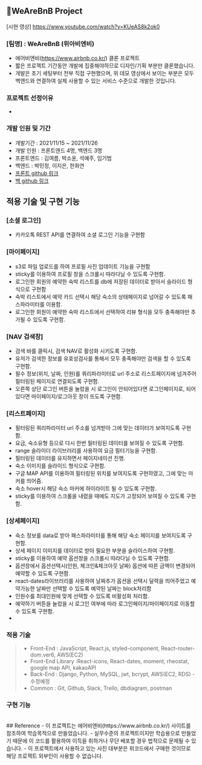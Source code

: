 ## 🏡WeAreBnB Project

[시현 영상] https://www.youtube.com/watch?v=KUeAS8k2ok0


### [팀명] : WeAreBnB (위아비엔비)

- 에어비엔비(https://www.airbnb.co.kr/) 클론 프로젝트
- 짧은 프로젝트 기간동안 개발에 집중해야하므로 디자인/기획 부분만 클론했습니다.
- 개발은 초기 세팅부터 전부 직접 구현했으며, 위 데모 영상에서 보이는 부분은 모두 백앤드와 연결하여 실제 사용할 수 있는 서비스 수준으로 개발한 것입니다.

### 프로젝트 선정이유

- 

### 개발 인원 및 기간

- 개발기간 : 2021/11/15 ~ 2021/11/26
- 개발 인원 : 프론트엔드 4명, 백엔드 3명
- 프론트엔드 : 김여름, 박소윤, 석예주, 임기범
- 백엔드 : 박민정, 이지은, 한화연
- [프론트 github 링크](https://github.com/wecode-bootcamp-korea/26-2nd-WeAreBnB-frontend.git)
- [백 github 링크](https://github.com/wecode-bootcamp-korea/26-2nd-WeAreBnB-backend.git)
  <br>

## 적용 기술 및 구현 기능
### [소셜 로그인]
- 카카오톡 REST API를 연결하여 소셜 로그인 기능을 구현함

### [마이페이지]
- s3로 파일 업로드를 하여 프로필 사진 업데이트 기능을 구현함
- sticky를 이용하여 프로필 창을 스크롤시 따라다닐 수 있도록 구현함.
- 로그인한 회원의 예약한 숙박 리스트를 db에 저장된 데이터로 받아서 슬라이드 형식으로 구현함
- 숙박 리스트에서 예약 카드 선택시 해당 숙소의 상태페이지로 넘어갈 수 있도록 패스파라미터를 이용함.
- 로그인한 회원이 예약한 숙박 리스트에서 선택하여 리뷰 형식을 모두 충족해야만 추가될 수 있도록 구현함. 

### [NAV 검색창]
- 검색 바를 클릭시, 검색 NAV로 활성화 시키도록 구현함.
- 유저가 검색한 정보를 유효성검사를 통해서 모두 충족해야만 검색을 할 수 있도록 구현함.
- 필수 정보(위치, 날짜, 인원)를 쿼리파라미터로 url 주소로 리스트페이지에 넘겨주어 필터링된 페이지로 연결되도록 구현함.
- 오른쪽 상단 로그인 버튼을 눌렀을 시 로그인이 안되어있다면 로그인페이지로, 되어있다면 마이페이지/로그아웃 창이 뜨도록 구현함.

### [리스트페이지]
- 필터링된 쿼리파라미터 url 주소를 넘겨받아 그에 맞는 데이터가 보여지도록 구현함.
- 요금, 숙소유형 등으로 다시 한번 필터링된 데이터를 보여질 수 있도록 구현함.
- range 슬라이더 라이브러리를 사용하여 요금 필터기능을 구현함.
- 필터링된 데이터를 유지하면서 페이지네이션 진행.
- 숙소 이미지를 슬라이드 형식으로 구현함.
- 구글 MAP API를 이용하여 필터링된 위치를 보여지도록 구현하였고, 그에 맞는 마커를 띄어줌. 
- 숙소 hover시 해당 숙소 마커에 하이라이트 될 수 있도록 구현함.
- sticky를 이용하여 스크롤을 내렸을 때에도 지도가 고정되어 보여질 수 있도록 구현함.

### [상세페이지]
- 숙소 정보를 data로 받아 패스파라미터를 통해 해당 숙소 페이지를 보여지도록 구현함.
- 상세 페이지 이미지를 데이터로 받아 필요한 부분을 슬라이스하여 구현함.
- sticky를 이용하여 예약 옵션창을 스크롤시 따라다닐 수 있도록 구현함.
- 옵션창에서 옵션선택시(인원, 체크인&체크아웃 날짜) 옵션에 따른 금액이 변경되어 예약할 수 있도록 구현함. 
- react-dates라이브러리를 사용하여 날짜추가 옵션을 선택시 달력을 띄어주었고 예약가능한 날짜만 선택할 수 있도록 예약된 날짜는 block처리함
- 인원수를 최대인원에 맞게 선택할 수 있도록 비활성화 처리함.
- 예약하기 버튼을 눌렀을 시 로그인 여부에 따라 로그인페이지/마이페이지로 이동할 수 있도록 구현함.
- 

### 적용 기술
> - Front-End : JavaScript, React.js, styled-component, React-router-dom.ver6, AWS(EC2) 
> - Front-End Library :React-icons, React-dates, moment, rheostat, google map API, kakaoAPI
> - Back-End : Django, Python, MySQL, jwt, bcrypt, AWS(EC2, RDS) - 수정예정
> - Common : Git, Github, Slack, Trello, dbdiagram, postman

### 구현 기능

<br>
## Reference
- 이 프로젝트는 에어비엔비(https://www.airbnb.co.kr/) 사이트를 참조하여 학습목적으로 만들었습니다.
- 실무수준의 프로젝트이지만 학습용으로 만들었기 때문에 이 코드를 활용하여 이득을 취하거나 무단 배포할 경우 법적으로 문제될 수 있습니다.
- 이 프로젝트에서 사용하고 있는 사진 대부분은 위코드에서 구매한 것이므로 해당 프로젝트 외부인이 사용할 수 없습니다.
